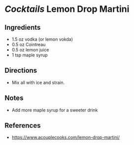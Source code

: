 # *Cocktails* Lemon Drop Martini

## Ingredients
* 1.5 oz vodka (or lemon vokda)
* 0.5 oz Cointreau
* 0.5 oz lemon juice
* 1 tsp maple syrup

## Directions
* Mix all with ice and strain.

## Notes
* Add more maple syrup for a sweeter drink

## References
* https://www.acouplecooks.com/lemon-drop-martini/
